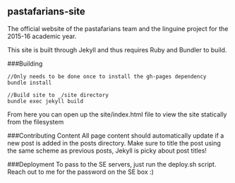 ## pastafarians-site

The official website of the pastafarians team and the linguine project for the 2015-16 academic year.

This site is built through Jekyll and thus requires Ruby and Bundler to build.

###Building

```
//Only needs to be done once to install the gh-pages dependency
bundle install

//Build site to _/site directory
bundle exec jekyll build

```

From here you can open up the site/index.html file to view the site statically from the filesystem

###Contributing Content
All page content should automatically update if a new post is added in the posts directory. Make sure to
title the post using the same scheme as previous posts, Jekyll is picky about post titles!

###Deployment
To pass to the SE servers, just run the deploy.sh script. Reach out to me for the password on the SE box :)

